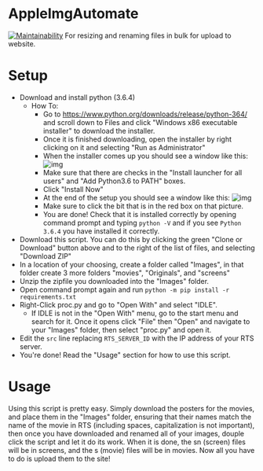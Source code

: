 # AppleImgAutomate
[![Maintainability](https://api.codeclimate.com/v1/badges/5fcd1169197216f122c0/maintainability)](https://codeclimate.com/github/colcrunch/AppleImgAutomate/maintainability)
For resizing and renaming files in bulk for upload to website.

# Setup
* Download and install python (3.6.4)
  * How To: 
    * Go to https://www.python.org/downloads/release/python-364/ and scroll down to Files and click "Windows x86 executable installer" to download the installer.
    * Once it is finished downloading, open the installer by right clicking on it and selecting "Run as Administrator"
    * When the installer comes up you should see a window like this: ![img](https://www.ics.uci.edu/~pattis/common/handouts/pythoneclipsejava/images/python/pythonsetup.jpg)
    * Make sure that there are checks in the "Install launcher for all users" and "Add Python3.6 to PATH" boxes.
    * Click "Install Now"
    * At the end of the setup you should see a window like this: ![img](https://www.datasciencelearner.com/wp-content/uploads/2018/01/Python-3.6-Setup2.png)
    * Make sure to click the bit that is in the red box on that picture.
    * You are done! Check that it is installed correctly by opening command prompt and typing `python -V` and if you see `Python 3.6.4` you have installed it correctly.
* Download this script. You can do this by clicking the green "Clone or Download" button above and to the right of the list of files, and selecting "Download ZIP"
* In a location of your choosing, create a folder called "Images", in that folder create 3 more folders "movies", "Originals", and "screens"
* Unzip the zipfile you downloaded into the "Images" folder.
* Open command prompt again and run `python -m pip install -r requirements.txt`
* Right-Click proc.py and go to "Open With" and select "IDLE".
  * If IDLE is not in the "Open With" menu, go to the start menu and search for it. Once it opens click "File" then "Open" and navigate to your "Images" folder, then select "proc.py" and open it.
* Edit the `src` line replacing `RTS_SERVER_ID` with the IP address of your RTS server.
* You're done! Read the "Usage" section for how to use this script.

# Usage
Using this script is pretty easy. Simply download the posters for the movies, and place them in the "Images" folder, ensuring that their names match the name of the movie in RTS (including spaces, capitalization is not important), then once you have downloaded and renamed all of your images, douple click the script and let it do its work. When it is done, the sn (screen) files will be in screens, and the s (movie) files will be in movies. Now all you have to do is upload them to the site!
